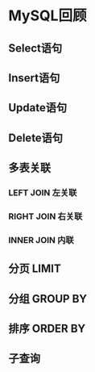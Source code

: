 # MySQL回顾

## Select语句



## Insert语句



## Update语句



## Delete语句



## 多表关联

### LEFT JOIN  左关联



### RIGHT JOIN  右关联



### INNER JOIN  内联



## 分页 LIMIT



## 分组 GROUP BY



## 排序 ORDER BY



## 子查询




